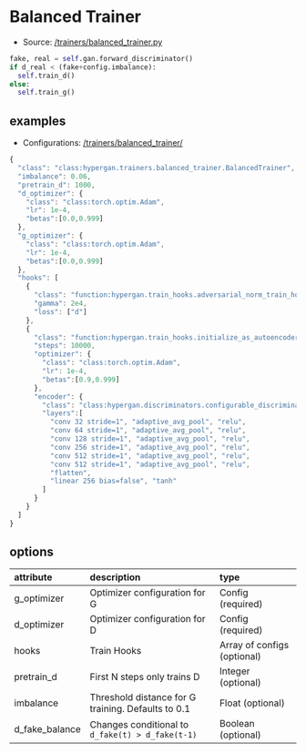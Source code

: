 # Balanced Trainer

* Source: [/trainers/balanced\_trainer.py](https://github.com/HyperGAN/HyperGAN/tree/pytorch/hypergan/trainers/balanced_trainer.py)

```python
fake, real = self.gan.forward_discriminator()
if d_real < (fake+config.imbalance):
  self.train_d()
else:
  self.train_g()
```

## examples

* Configurations: [/trainers/balanced\_trainer/](https://github.com/HyperGAN/HyperGAN/tree/pytorch/hypergan/configurations/components/trainers/balanced_trainer/)

```javascript
{
  "class": "class:hypergan.trainers.balanced_trainer.BalancedTrainer",
  "imbalance": 0.06,
  "pretrain_d": 1000,
  "d_optimizer": {
    "class": "class:torch.optim.Adam",
    "lr": 1e-4,
    "betas":[0.0,0.999]
  },
  "g_optimizer": {
    "class": "class:torch.optim.Adam",
    "lr": 1e-4,
    "betas":[0.0,0.999]
  },
  "hooks": [
    {
      "class": "function:hypergan.train_hooks.adversarial_norm_train_hook.AdversarialNormTrainHook",
      "gamma": 2e4,
      "loss": ["d"]
    },
    {
      "class": "function:hypergan.train_hooks.initialize_as_autoencoder.InitializeAsAutoencoder",
      "steps": 10000,
      "optimizer": {
        "class": "class:torch.optim.Adam",
        "lr": 1e-4,
        "betas":[0.9,0.999]
      },
      "encoder": {
        "class": "class:hypergan.discriminators.configurable_discriminator.ConfigurableDiscriminator",
        "layers":[
          "conv 32 stride=1", "adaptive_avg_pool", "relu",
          "conv 64 stride=1", "adaptive_avg_pool", "relu",
          "conv 128 stride=1", "adaptive_avg_pool", "relu",
          "conv 256 stride=1", "adaptive_avg_pool", "relu",
          "conv 512 stride=1", "adaptive_avg_pool", "relu",
          "conv 512 stride=1", "adaptive_avg_pool", "relu",
          "flatten",
          "linear 256 bias=false", "tanh"
        ]
      }
    }
  ]
}
```

## options

| attribute | description | type |
| :--- | :--- | :--- |
| g\_optimizer | Optimizer configuration for G | Config \(required\) |
| d\_optimizer | Optimizer configuration for D | Config \(required\) |
| hooks | Train Hooks | Array of configs \(optional\) |
| pretrain\_d | First N steps only trains D | Integer \(optional\) |
| imbalance | Threshold distance for G training.  Defaults to 0.1 | Float \(optional\) |
| d\_fake\_balance | Changes conditional to `d_fake(t) > d_fake(t-1)` | Boolean \(optional\) |

